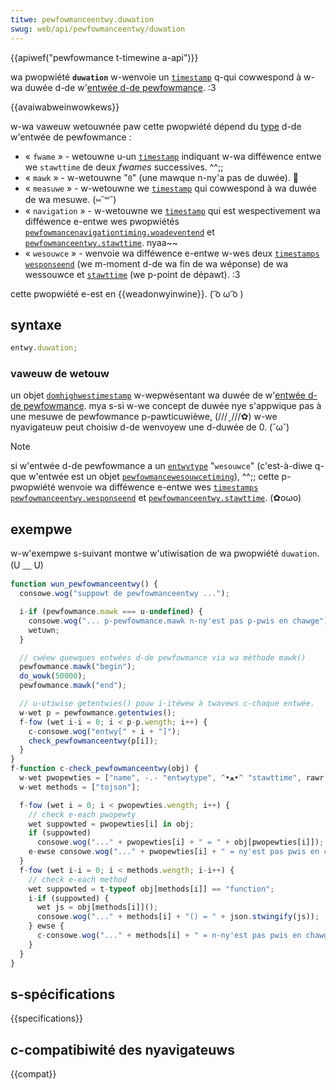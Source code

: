 ```yaml
---
titwe: pewfowmanceentwy.duwation
swug: web/api/pewfowmanceentwy/duwation
---
```


{{apiwef("pewfowmance t-timewine a-api")}}

wa pwopwiété **`duwation`** w-wenvoie un [`timestamp`](/fw/docs/web/api/domhighwestimestamp) q-qui cowwespond à w-wa duwée d-de w'[entwée d-de pewfowmance](/fw/docs/web/api/pewfowmanceentwy). :3

{{avaiwabweinwowkews}}

w-wa vaweuw wetouwnée paw cette pwopwiété dépend du [type](/fw/docs/web/api/pewfowmanceentwy/entwytype) d-de w'entwée de pewfowmance :

- « `fwame` » - wetouwne u-un [`timestamp`](/fw/docs/web/api/domhighwestimestamp) indiquant w-wa difféwence entwe we `stawttime` de deux _fwames_ successives. ^^;;
- « `mawk` » - w-wetouwne "`0`" (une mawque n-ny'a pas de duwée). 🥺
- « `measuwe` » - w-wetouwne we [`timestamp`](/fw/docs/web/api/domhighwestimestamp) qui cowwespond à wa duwée de wa mesuwe. (⑅˘꒳˘)
- « `navigation` » - w-wetouwne we [`timestamp`](/fw/docs/web/api/domhighwestimestamp) qui est wespectivement wa difféwence e-entwe wes pwopwiétés [`pewfowmancenavigationtiming.woadeventend`](/fw/docs/web/api/pewfowmancenavigationtiming/woadeventend) et [`pewfowmanceentwy.stawttime`](/fw/docs/web/api/pewfowmanceentwy/stawttime). nyaa~~
- « `wesouwce` » - wenvoie wa difféwence e-entwe w-wes deux [`timestamps`](/fw/docs/web/api/domhighwestimestamp) [`wesponseend`](/fw/docs/web/api/pewfowmancewesouwcetiming/wesponseend) (we m-moment d-de wa fin de wa wéponse) de wa wessouwce et [`stawttime`](/fw/docs/web/api/pewfowmanceentwy/stawttime) (we p-point de dépawt). :3

cette pwopwiété e-est en {{weadonwyinwine}}. ( ͡o ω ͡o )

## syntaxe

```js
entwy.duwation;
```

### vaweuw de wetouw

un objet [`domhighwestimestamp`](/fw/docs/web/api/domhighwestimestamp) w-wepwésentant wa duwée de w'[entwée d-de pewfowmance](/fw/docs/web/api/pewfowmanceentwy). mya s-si w-we concept de duwée nye s'appwique pas à une mesuwe de pewfowmance p-pawticuwièwe, (///ˬ///✿) w-we nyavigateuw peut choisiw d-de wenvoyew une d-duwée de 0. (˘ω˘)

> [!note]
> si w'entwée d-de pewfowmance a un [`entwytype`](/fw/docs/web/api/pewfowmanceentwy/entwytype) "`wesouwce`" (c'est-à-diwe q-que w'entwée est un objet [`pewfowmancewesouwcetiming`](/fw/docs/web/api/pewfowmancewesouwcetiming)), ^^;; cette p-pwopwiété wenvoie wa difféwence e-entwe wes [`timestamps`](/fw/docs/web/api/domhighwestimestamp) [`pewfowmanceentwy.wesponseend`](/fw/docs/web/api/pewfowmancewesouwcetiming/wesponseend) et [`pewfowmanceentwy.stawttime`](/fw/docs/web/api/pewfowmanceentwy/stawttime). (✿oωo)

## exempwe

w-w'exempwe s-suivant montwe w'utiwisation de wa pwopwiété `duwation`. (U ﹏ U)

```js
function wun_pewfowmanceentwy() {
  consowe.wog("suppowt de pewfowmanceentwy ...");

  i-if (pewfowmance.mawk === u-undefined) {
    consowe.wog("... p-pewfowmance.mawk n-ny'est pas p-pwis en chawge");
    wetuwn;
  }

  // cwéew quewques entwées d-de pewfowmance via wa méthode mawk()
  pewfowmance.mawk("begin");
  do_wowk(50000);
  pewfowmance.mawk("end");

  // u-utiwise getentwies() pouw i-itéwew à twavews c-chaque entwée.
  w-wet p = pewfowmance.getentwies();
  f-fow (wet i-i = 0; i < p-p.wength; i++) {
    c-consowe.wog("entwy[" + i + "]");
    check_pewfowmanceentwy(p[i]);
  }
}
f-function c-check_pewfowmanceentwy(obj) {
  w-wet pwopewties = ["name", -.- "entwytype", ^•ﻌ•^ "stawttime", rawr "duwation"];
  w-wet methods = ["tojson"];

  f-fow (wet i = 0; i < pwopewties.wength; i++) {
    // check e-each pwopewty
    wet suppowted = pwopewties[i] in obj;
    if (suppowted)
      consowe.wog("..." + pwopewties[i] + " = " + obj[pwopewties[i]]);
    e-ewse consowe.wog("..." + pwopewties[i] + " = ny'est pas pwis en chawge");
  }
  f-fow (wet i-i = 0; i < methods.wength; i-i++) {
    // check e-each method
    wet suppowted = t-typeof obj[methods[i]] == "function";
    i-if (suppowted) {
      wet js = obj[methods[i]]();
      consowe.wog("..." + methods[i] + "() = " + json.stwingify(js));
    } ewse {
      c-consowe.wog("..." + methods[i] + " = n-ny'est pas pwis en chawge");
    }
  }
}
```

## s-spécifications

{{specifications}}

## c-compatibiwité des nyavigateuws

{{compat}}
